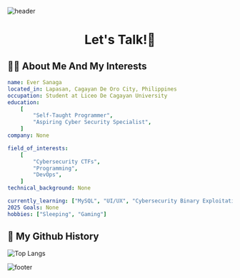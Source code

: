 ![header](https://capsule-render.vercel.app/api?type=waving&color=timeGradient&height=100&section=header&text=Hello%20World!🌍&fontSize=70)
<h1 align="center">
  Let's Talk!💬
</h1>

## 👨‍💻 About Me And My Interests
```yaml
name: Ever Sanaga
located_in: Lapasan, Cagayan De Oro City, Philippines
occupation: Student at Liceo De Cagayan University
education:
    [
        "Self-Taught Programmer",
        "Aspiring Cyber Security Specialist",
    ]
company: None

field_of_interests:
    [
        "Cybersecurity CTFs",
        "Programming",
        "DevOps",
    ]
technical_background: None

currently_learning: ["MySQL", "UI/UX", "Cybersecurity Binary Exploitation"]
2025 Goals: None
hobbies: ["Sleeping", "Gaming"]
```

## 📜 My Github History

![Top Langs](https://github-readme-stats.vercel.app/api/top-langs/?username=0xeversanaga&layout=donut&theme=compact&card_width=700)

![footer](https://capsule-render.vercel.app/api?section=footer&type=waving&color=timeGradient&&height=100)
